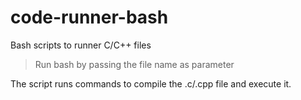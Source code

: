 # code-runner-bash
Bash scripts to runner C/C++ files

> Run bash by passing the file name as parameter

The script runs commands to compile the .c/.cpp file and execute it.
